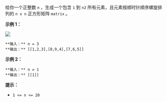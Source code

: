 给你一个正整数 `n` ，生成一个包含 `1` 到 `n2` 所有元素，且元素按顺时针顺序螺旋排列的 `n x n` 正方形矩阵 `matrix` 。

**示例 1：**

![](https://assets.leetcode.com/uploads/2020/11/13/spiraln.jpg)

    
    
    **输入：** n = 3
    **输出：** [[1,2,3],[8,9,4],[7,6,5]]
    

**示例 2：**

    
    
    **输入：** n = 1
    **输出：** [[1]]
    

**提示：**

  * `1 <= n <= 20`

